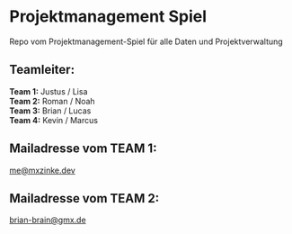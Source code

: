 # Projektmanagement Spiel
Repo vom Projektmanagement-Spiel für alle Daten und Projektverwaltung

## Teamleiter:
**Team 1:** Justus / Lisa  
**Team 2:** Roman / Noah  
**Team 3:** Brian / Lucas  
**Team 4:** Kevin / Marcus  
 
## Mailadresse vom TEAM 1:
me@mxzinke.dev

## Mailadresse vom TEAM 2:
brian-brain@gmx.de
